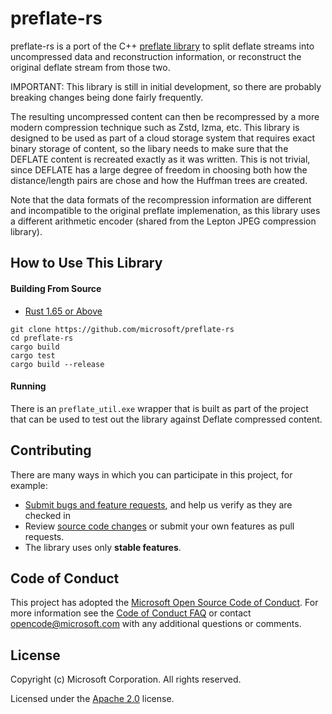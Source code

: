 # preflate-rs
preflate-rs is a port of the C++ [preflate library](https://github.com/deus-libri/preflate/) to split deflate streams into uncompressed data and reconstruction information, or reconstruct the original deflate stream from those two.

IMPORTANT: This library is still in initial development, so there are probably breaking changes being done fairly frequently.

The resulting uncompressed content can then be recompressed by a more modern compression technique such as Zstd, lzma, etc. This library is designed to be used as part of a cloud
storage system that requires exact binary storage of content, so the libary needs to make
sure that the DEFLATE content is recreated exactly as it was written. This is not trivial, since
DEFLATE has a large degree of freedom in choosing both how the distance/length pairs are chose
and how the Huffman trees are created.

Note that the data formats of the recompression information are different and incompatible to the original preflate implemenation, as this library uses a different arithmetic encoder (shared from the Lepton JPEG compression library).

## How to Use This Library

#### Building From Source

- [Rust 1.65 or Above](https://www.rust-lang.org/tools/install)

```
git clone https://github.com/microsoft/preflate-rs
cd preflate-rs
cargo build
cargo test
cargo build --release
```

#### Running

There is an `preflate_util.exe` wrapper that is built as part of the project that can be used to
test out the library against Deflate compressed content. 

## Contributing

There are many ways in which you can participate in this project, for example:

* [Submit bugs and feature requests](https://github.com/microsoft/preflate-rs/issues), and help us verify as they are checked in
* Review [source code changes](https://github.com/microsoft/preflate-rs/pulls) or submit your own features as pull requests.
* The library uses only **stable features**. 

## Code of Conduct

This project has adopted the [Microsoft Open Source Code of Conduct](https://opensource.microsoft.com/codeofconduct/). For more information see the [Code of Conduct FAQ](https://opensource.microsoft.com/codeofconduct/faq/) or contact [opencode@microsoft.com](mailto:opencode@microsoft.com) with any additional questions or comments.

## License

Copyright (c) Microsoft Corporation. All rights reserved.

Licensed under the [Apache 2.0](LICENSE) license.